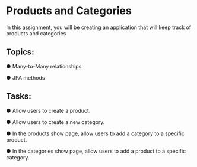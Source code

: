 # Products and Categories
In this assignment, you will be creating an application that will keep track of products and categories

## Topics:
● Many-to-Many relationships

● JPA methods

## Tasks:
● Allow users to create a product.

● Allow users to create a new category.

● In the products show page, allow users to add a category to a specific product.

● In the categories show page, allow users to add a product to a specific category.
